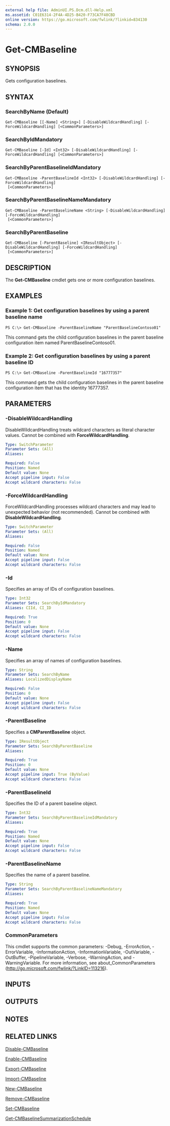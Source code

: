 ```yaml
---
external help file: AdminUI.PS.Dcm.dll-Help.xml
ms.assetid: C01E6314-2F4A-4D25-B420-F73CA7F48CBD
online version: https://go.microsoft.com/fwlink/?linkid=834130
schema: 2.0.0
---
```


# Get-CMBaseline

## SYNOPSIS
Gets configuration baselines.

## SYNTAX

### SearchByName (Default)
```
Get-CMBaseline [[-Name] <String>] [-DisableWildcardHandling] [-ForceWildcardHandling] [<CommonParameters>]
```

### SearchByIdMandatory
```
Get-CMBaseline [-Id] <Int32> [-DisableWildcardHandling] [-ForceWildcardHandling] [<CommonParameters>]
```

### SearchByParentBaselineIdMandatory
```
Get-CMBaseline -ParentBaselineId <Int32> [-DisableWildcardHandling] [-ForceWildcardHandling]
 [<CommonParameters>]
```

### SearchByParentBaselineNameMandatory
```
Get-CMBaseline -ParentBaselineName <String> [-DisableWildcardHandling] [-ForceWildcardHandling]
 [<CommonParameters>]
```

### SearchByParentBaseline
```
Get-CMBaseline [-ParentBaseline] <IResultObject> [-DisableWildcardHandling] [-ForceWildcardHandling]
 [<CommonParameters>]
```

## DESCRIPTION
The **Get-CMBaseline** cmdlet gets one or more configuration baselines.

## EXAMPLES

### Example 1: Get configuration baselines by using a parent baseline name
```
PS C:\> Get-CMBaseline -ParentBaselineName "ParentBaselineContoso01"
```

This command gets the child configuration baselines in the parent baseline configuration item named ParentBaselineContoso01.

### Example 2: Get configuration baselines by using a parent baseline ID
```
PS C:\> Get-CMBaseline -ParentBaselineId "16777357"
```

This command gets the child configuration baselines in the parent baseline configuration item that has the identity 16777357.

## PARAMETERS

### -DisableWildcardHandling
DisableWildcardHandling treats wildcard characters as literal character values. Cannot be combined with **ForceWildcardHandling**.

```yaml
Type: SwitchParameter
Parameter Sets: (All)
Aliases: 

Required: False
Position: Named
Default value: None
Accept pipeline input: False
Accept wildcard characters: False
```

### -ForceWildcardHandling
ForceWildcardHandling processes wildcard characters and may lead to unexpected behavior (not recommended). Cannot be combined with **DisableWildcardHandling**.

```yaml
Type: SwitchParameter
Parameter Sets: (All)
Aliases: 

Required: False
Position: Named
Default value: None
Accept pipeline input: False
Accept wildcard characters: False
```

### -Id
Specifies an array of IDs of configuration baselines.

```yaml
Type: Int32
Parameter Sets: SearchByIdMandatory
Aliases: CIId, CI_ID

Required: True
Position: 0
Default value: None
Accept pipeline input: False
Accept wildcard characters: False
```

### -Name
Specifies an array of names of configuration baselines.

```yaml
Type: String
Parameter Sets: SearchByName
Aliases: LocalizedDisplayName

Required: False
Position: 0
Default value: None
Accept pipeline input: False
Accept wildcard characters: False
```

### -ParentBaseline
Specifies a **CMParentBaseline** object.

```yaml
Type: IResultObject
Parameter Sets: SearchByParentBaseline
Aliases: 

Required: True
Position: 0
Default value: None
Accept pipeline input: True (ByValue)
Accept wildcard characters: False
```

### -ParentBaselineId
Specifies the ID of a parent baseline object.

```yaml
Type: Int32
Parameter Sets: SearchByParentBaselineIdMandatory
Aliases: 

Required: True
Position: Named
Default value: None
Accept pipeline input: False
Accept wildcard characters: False
```

### -ParentBaselineName
Specifies the name of a parent baseline.

```yaml
Type: String
Parameter Sets: SearchByParentBaselineNameMandatory
Aliases: 

Required: True
Position: Named
Default value: None
Accept pipeline input: False
Accept wildcard characters: False
```

### CommonParameters
This cmdlet supports the common parameters: -Debug, -ErrorAction, -ErrorVariable, -InformationAction, -InformationVariable, -OutVariable, -OutBuffer, -PipelineVariable, -Verbose, -WarningAction, and -WarningVariable. For more information, see about_CommonParameters (http://go.microsoft.com/fwlink/?LinkID=113216).

## INPUTS

## OUTPUTS

## NOTES

## RELATED LINKS

[Disable-CMBaseline](./Disable-CMBaseline.md)

[Enable-CMBaseline](./Enable-CMBaseline.md)

[Export-CMBaseline](./Export-CMBaseline.md)

[Import-CMBaseline](./Import-CMBaseline.md)

[New-CMBaseline](./New-CMBaseline.md)

[Remove-CMBaseline](./Remove-CMBaseline.md)

[Set-CMBaseline](./Set-CMBaseline.md)

[Get-CMBaselineSummarizationSchedule](./Get-CMBaselineSummarizationSchedule.md)


